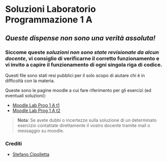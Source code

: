 # Soluzioni Laboratorio Programmazione 1 A

## _**Queste dispense non sono una verità assoluta!**_
### Siccome queste _soluzioni non sono state revisionate da alcun docente_, vi consiglio di verificarne il corretto funzionamento e vi invito a capire il funzionamento di ogni singola riga di codice.

Questi file sono stati resi pubblici per il solo scopo di aiutare chi è in difficoltà con la materia.

Queste sono le pagine moodle a cui fare riferimento per gli esercizi (ed eventuali soluzioni):
- [Moodle Lab Prog 1 A t1](https://informatica.i-learn.unito.it/course/view.php?id=2043)
- [Moodle Lab Prog 1 A t2](https://informatica.i-learn.unito.it/course/view.php?id=2049)

> **Nota**: Se avete dubbi o incertezze sulla soluzione di un determinato esercizio contattate direttamente il vostro docente tramite mail o messaggio su moodle.

### Crediti
- [Stefano Cipolletta](https://github.com/cipst)
